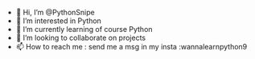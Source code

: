 - 👋 Hi, I’m @PythonSnipe
- 👀 I’m interested in Python
- 🌱 I’m currently learning of course Python
- 💞️ I’m looking to collaborate on projects
- 📫 How to reach me : send me a msg in my insta :wannalearnpython9

<!---
PythonSnipe/PythonSnipe is a ✨ special ✨ repository because its `README.md` (this file) appears on your GitHub profile.
You can click the Preview link to take a look at your changes.
--->
